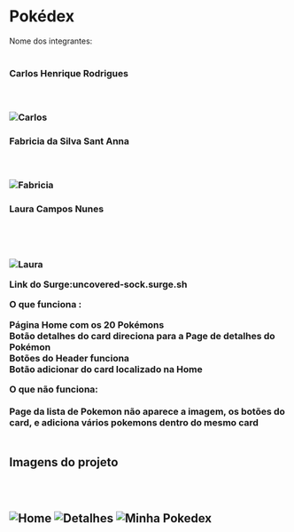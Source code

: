 # Pokédex

Nome dos integrantes:<br>
<br>
<h3>Carlos Henrique Rodrigues <h3> <br>
  
![Carlos](https://user-images.githubusercontent.com/81387401/122611069-0f28db00-d057-11eb-9296-f6cd8e12434d.PNG)

<h3>Fabricia da Silva Sant Anna <h3> <br>
  
![Fabricia](https://user-images.githubusercontent.com/81387401/122611090-1819ac80-d057-11eb-89a4-926e1d9f223a.PNG)

<h3>Laura Campos Nunes <h3> <br><br>
  
![Laura](https://user-images.githubusercontent.com/81387401/122611100-1bad3380-d057-11eb-93b7-053d07faa366.PNG)


Link do Surge:uncovered-sock.surge.sh


O que funciona : <br>

Página Home com os 20 Pokémons<br>
Botão  detalhes do card direciona para a Page de detalhes do Pokémon <br>
Botões do Header funciona <br>
Botão adicionar do card localizado na Home <br>

O que não funciona:<br><br>
Page da lista de Pokemon não aparece a imagem, os botões do card, e adiciona vários pokemons dentro do mesmo card <br><br>


<h2>Imagens do projeto<h2><br>
  
![Home](https://user-images.githubusercontent.com/81387401/122610705-785c1e80-d056-11eb-9b71-6c5fc3af56a0.PNG)
![Detalhes](https://user-images.githubusercontent.com/81387401/122610718-7c883c00-d056-11eb-9e20-7bda3d9a1845.PNG)
![Minha Pokedex](https://user-images.githubusercontent.com/81387401/122610731-801bc300-d056-11eb-87b3-0665eeae0e4d.PNG)




